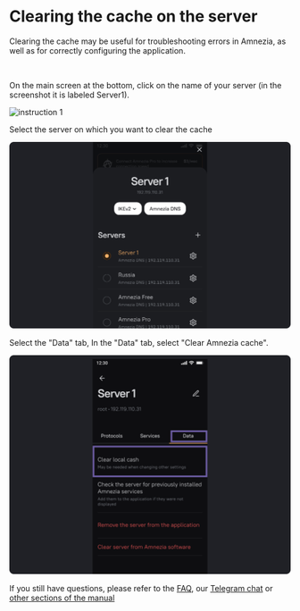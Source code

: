 # Clearing the cache on the server

Clearing the cache may be useful for troubleshooting errors in Amnezia, as well as for correctly configuring the application.

&nbsp;

On the main screen at the bottom, click on the name of your server (in the screenshot it is labeled Server1).

![instruction 1](https://raw.githubusercontent.com/Aftershock669/amnezia-open-docs/master/docs/en/instructions/08_clean-cash/img/cc_en_1.png)

Select the server on which you want to clear the cache

![instruction 1](https://raw.githubusercontent.com/Aftershock669/amnezia-open-docs/master/docs/en/instructions/08_clean-cash/img/cc_en_2.png)

Select the "Data" tab, 
In the "Data" tab, select "Clear Amnezia cache".

![instruction 1](https://raw.githubusercontent.com/Aftershock669/amnezia-open-docs/master/docs/en/instructions/08_clean-cash/img/cc_en_3.png)


If you still have questions, please refer to the [FAQ], our [Telegram chat] or [other sections of the manual]

[amnezia-site-ext-link]: https://amnezia-web-nx1r.vercel.app
[about-int-link]: /about
[FAQ]: /about 
[Telegram chat]: /about 
[other sections of the manual]: /about






